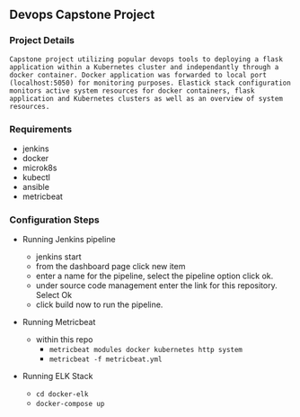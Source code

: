 ## Devops Capstone Project
### Project Details
    Capstone project utilizing popular devops tools to deploying a flask application within a Kubernetes cluster and independantly through a docker container. Docker application was forwarded to local port (localhost:5050) for monitoring purposes. Elastick stack configuration monitors active system resources for docker containers, flask application and Kubernetes clusters as well as an overview of system resources.
### Requirements
* jenkins
* docker
* microk8s
* kubectl
* ansible
* metricbeat

### Configuration Steps
* Running Jenkins pipeline
  * jenkins start
  *  from the dashboard page click new item
  *  enter a name for the pipeline, select the pipeline option click ok.
  *   under source code management enter the link for this repository. Select Ok
  *   click build now to run the pipeline.
* Running Metricbeat
  *  within this repo  
     * `metricbeat modules docker kubernetes http system`   
     * `metricbeat -f metricbeat.yml`

* Running ELK Stack
  * `cd docker-elk`
  * `docker-compose up`